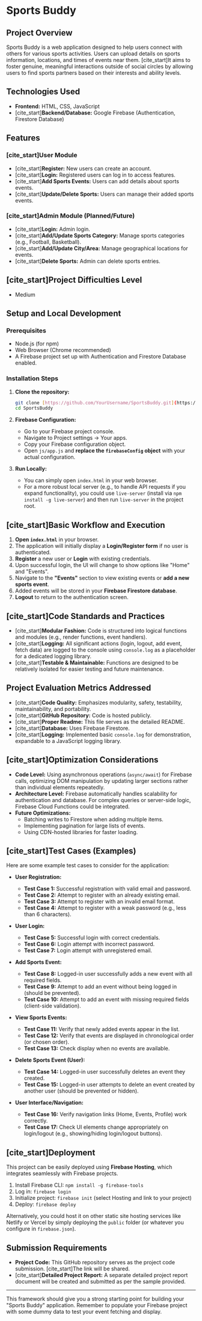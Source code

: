 # Sports Buddy

## Project Overview
Sports Buddy is a web application designed to help users connect with others for various sports activities. Users can upload details on sports information, locations, and times of events near them. [cite_start]It aims to foster genuine, meaningful interactions outside of social circles by allowing users to find sports partners based on their interests and ability levels. 

## Technologies Used
* **Frontend:** HTML, CSS, JavaScript
* [cite_start]**Backend/Database:** Google Firebase (Authentication, Firestore Database) 

## Features
### [cite_start]User Module 
* [cite_start]**Register:** New users can create an account. 
* [cite_start]**Login:** Registered users can log in to access features. 
* [cite_start]**Add Sports Events:** Users can add details about sports events. 
* [cite_start]**Update/Delete Sports:** Users can manage their added sports events. 

### [cite_start]Admin Module (Planned/Future) 
* [cite_start]**Login:** Admin login. 
* [cite_start]**Add/Update Sports Category:** Manage sports categories (e.g., Football, Basketball). 
* [cite_start]**Add/Update City/Area:** Manage geographical locations for events. 
* [cite_start]**Delete Sports:** Admin can delete sports entries. 

## [cite_start]Project Difficulties Level 
* Medium

## Setup and Local Development

### Prerequisites
* Node.js (for npm)
* Web Browser (Chrome recommended)
* A Firebase project set up with Authentication and Firestore Database enabled.

### Installation Steps

1.  **Clone the repository:**
    ```bash
    git clone [https://github.com/YourUsername/SportsBuddy.git](https://github.com/YourUsername/SportsBuddy.git)
    cd SportsBuddy
    ```

2.  **Firebase Configuration:**
    * Go to your Firebase project console.
    * Navigate to Project settings -> Your apps.
    * Copy your Firebase configuration object.
    * Open `js/app.js` and **replace the `firebaseConfig` object** with your actual configuration.

3.  **Run Locally:**
    * You can simply open `index.html` in your web browser.
    * For a more robust local server (e.g., to handle API requests if you expand functionality), you could use `live-server` (install via `npm install -g live-server`) and then run `live-server` in the project root.

## [cite_start]Basic Workflow and Execution 

1.  **Open `index.html`** in your browser.
2.  The application will initially display a **Login/Register form** if no user is authenticated.
3.  **Register** a new user or **Login** with existing credentials.
4.  Upon successful login, the UI will change to show options like "Home" and "Events".
5.  Navigate to the **"Events"** section to view existing events or **add a new sports event**.
6.  Added events will be stored in your **Firebase Firestore database**.
7.  **Logout** to return to the authentication screen.

## [cite_start]Code Standards and Practices 
* [cite_start]**Modular Fashion:** Code is structured into logical functions and modules (e.g., render functions, event handlers). 
* [cite_start]**Logging:** All significant actions (login, logout, add event, fetch data) are logged to the console using `console.log` as a placeholder for a dedicated logging library. 
* [cite_start]**Testable & Maintainable:** Functions are designed to be relatively isolated for easier testing and future maintenance. 

## Project Evaluation Metrics Addressed

* [cite_start]**Code Quality:** Emphasizes modularity, safety, testability, maintainability, and portability. 
* [cite_start]**GitHub Repository:** Code is hosted publicly. 
* [cite_start]**Proper Readme:** This file serves as the detailed README. 
* [cite_start]**Database:** Uses Firebase Firestore. 
* [cite_start]**Logging:** Implemented basic `console.log` for demonstration, expandable to a JavaScript logging library. 

## [cite_start]Optimization Considerations 
* **Code Level:** Using asynchronous operations (`async/await`) for Firebase calls, optimizing DOM manipulation by updating larger sections rather than individual elements repeatedly.
* **Architecture Level:** Firebase automatically handles scalability for authentication and database. For complex queries or server-side logic, Firebase Cloud Functions could be integrated.
* **Future Optimizations:**
    * Batching writes to Firestore when adding multiple items.
    * Implementing pagination for large lists of events.
    * Using CDN-hosted libraries for faster loading.

## [cite_start]Test Cases (Examples) 

Here are some example test cases to consider for the application:

* **User Registration:**
    * **Test Case 1:** Successful registration with valid email and password.
    * **Test Case 2:** Attempt to register with an already existing email.
    * **Test Case 3:** Attempt to register with an invalid email format.
    * **Test Case 4:** Attempt to register with a weak password (e.g., less than 6 characters).

* **User Login:**
    * **Test Case 5:** Successful login with correct credentials.
    * **Test Case 6:** Login attempt with incorrect password.
    * **Test Case 7:** Login attempt with unregistered email.

* **Add Sports Event:**
    * **Test Case 8:** Logged-in user successfully adds a new event with all required fields.
    * **Test Case 9:** Attempt to add an event without being logged in (should be prevented).
    * **Test Case 10:** Attempt to add an event with missing required fields (client-side validation).

* **View Sports Events:**
    * **Test Case 11:** Verify that newly added events appear in the list.
    * **Test Case 12:** Verify that events are displayed in chronological order (or chosen order).
    * **Test Case 13:** Check display when no events are available.

* **Delete Sports Event (User):**
    * **Test Case 14:** Logged-in user successfully deletes an event they created.
    * **Test Case 15:** Logged-in user attempts to delete an event created by another user (should be prevented or hidden).

* **User Interface/Navigation:**
    * **Test Case 16:** Verify navigation links (Home, Events, Profile) work correctly.
    * **Test Case 17:** Check UI elements change appropriately on login/logout (e.g., showing/hiding login/logout buttons).

## [cite_start]Deployment 
This project can be easily deployed using **Firebase Hosting**, which integrates seamlessly with Firebase projects.
1.  Install Firebase CLI: `npm install -g firebase-tools`
2.  Log in: `firebase login`
3.  Initialize project: `firebase init` (select Hosting and link to your project)
4.  Deploy: `firebase deploy`

Alternatively, you could host it on other static site hosting services like Netlify or Vercel by simply deploying the `public` folder (or whatever you configure in `firebase.json`).

## Submission Requirements
* **Project Code:** This GitHub repository serves as the project code submission. [cite_start]The link will be shared. 
* [cite_start]**Detailed Project Report:** A separate detailed project report document will be created and submitted as per the sample provided. 

---

This framework should give you a strong starting point for building your "Sports Buddy" application. Remember to populate your Firebase project with some dummy data to test your event fetching and display.